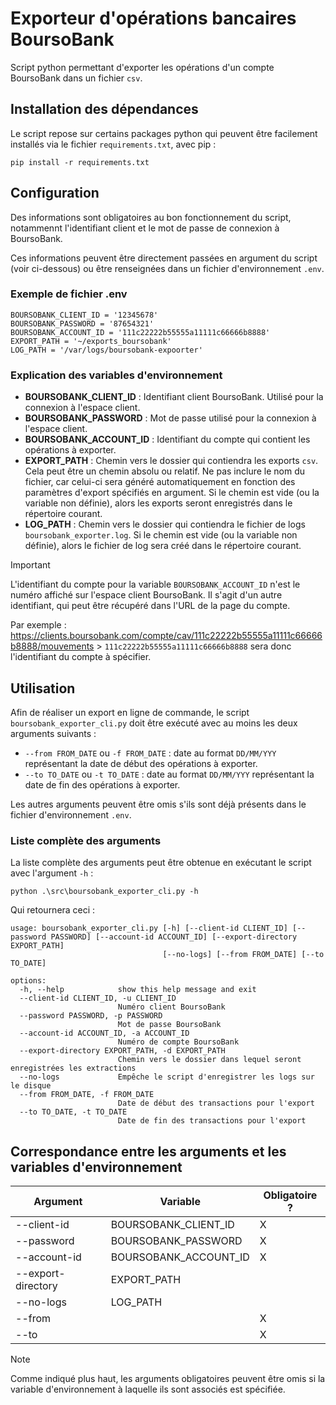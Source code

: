 # Exporteur d'opérations bancaires BoursoBank

Script python permettant d'exporter les opérations d'un compte BoursoBank dans un fichier `csv`.

## Installation des dépendances

Le script repose sur certains packages python qui peuvent être facilement installés via le fichier `requirements.txt`, avec pip :

```
pip install -r requirements.txt
```

## Configuration

Des informations sont obligatoires au bon fonctionnement du script, notammennt l'identifiant client et le mot de passe de connexion à BoursoBank.

Ces informations peuvent être directement passées en argument du script (voir ci-dessous) ou être renseignées dans un fichier d'environnement `.env`.

### Exemple de fichier .env

```
BOURSOBANK_CLIENT_ID = '12345678'
BOURSOBANK_PASSWORD = '87654321'
BOURSOBANK_ACCOUNT_ID = '111c22222b55555a11111c66666b8888'
EXPORT_PATH = '~/exports_boursobank'
LOG_PATH = '/var/logs/boursobank-expoorter'
```

### Explication des variables d'environnement

-   **BOURSOBANK_CLIENT_ID** : Identifiant client BoursoBank. Utilisé pour la connexion à l'espace client.
-   **BOURSOBANK_PASSWORD** : Mot de passe utilisé pour la connexion à l'espace client.
-   **BOURSOBANK_ACCOUNT_ID** : Identifiant du compte qui contient les opérations à exporter.
-   **EXPORT_PATH** : Chemin vers le dossier qui contiendra les exports `csv`. Cela peut être un chemin absolu ou relatif. Ne pas inclure le nom du fichier, car celui-ci sera généré automatiquement en fonction des paramètres d'export spécifiés en argument.
    Si le chemin est vide (ou la variable non définie), alors les exports seront enregistrés dans le répertoire courant.
-   **LOG_PATH** : Chemin vers le dossier qui contiendra le fichier de logs `boursobank_exporter.log`.
    Si le chemin est vide (ou la variable non définie), alors le fichier de log sera créé dans le répertoire courant.

> [!Important]
> L'identifiant du compte pour la variable `BOURSOBANK_ACCOUNT_ID` n'est le numéro affiché sur l'espace client BoursoBank.
> Il s'agit d'un autre identifiant, qui peut être récupéré dans l'URL de la page du compte.
>
> Par exemple : https://clients.boursobank.com/compte/cav/111c22222b55555a11111c66666b8888/mouvements > `111c22222b55555a11111c66666b8888` sera donc l'identifiant du compte à spécifier.

## Utilisation

Afin de réaliser un export en ligne de commande, le script `boursobank_exporter_cli.py` doit être exécuté avec au moins les deux arguments suivants :

-   `--from FROM_DATE` ou `-f FROM_DATE` : date au format `DD/MM/YYY` représentant la date de début des opérations à exporter.
-   `--to TO_DATE` ou `-t TO_DATE` : date au format `DD/MM/YYY` représentant la date de fin des opérations à exporter.

Les autres arguments peuvent être omis s'ils sont déjà présents dans le fichier d'environnement `.env`.

### Liste complète des arguments

La liste complète des arguments peut être obtenue en exécutant le script avec l'argument `-h` :

```
python .\src\boursobank_exporter_cli.py -h
```

Qui retournera ceci :

```
usage: boursobank_exporter_cli.py [-h] [--client-id CLIENT_ID] [--password PASSWORD] [--account-id ACCOUNT_ID] [--export-directory EXPORT_PATH]
                                  [--no-logs] [--from FROM_DATE] [--to TO_DATE]

options:
  -h, --help            show this help message and exit
  --client-id CLIENT_ID, -u CLIENT_ID
                        Numéro client BoursoBank
  --password PASSWORD, -p PASSWORD
                        Mot de passe BoursoBank
  --account-id ACCOUNT_ID, -a ACCOUNT_ID
                        Numéro de compte BoursoBank
  --export-directory EXPORT_PATH, -d EXPORT_PATH
                        Chemin vers le dossier dans lequel seront enregistrées les extractions
  --no-logs             Empêche le script d'enregistrer les logs sur le disque
  --from FROM_DATE, -f FROM_DATE
                        Date de début des transactions pour l'export
  --to TO_DATE, -t TO_DATE
                        Date de fin des transactions pour l'export
```

## Correspondance entre les arguments et les variables d'environnement

| Argument           | Variable              | Obligatoire ? |
| ------------------ | --------------------- | ------------- |
| --client-id        | BOURSOBANK_CLIENT_ID  | X             |
| --password         | BOURSOBANK_PASSWORD   | X             |
| --account-id       | BOURSOBANK_ACCOUNT_ID | X             |
| --export-directory | EXPORT_PATH           |               |
| --no-logs          | LOG_PATH              |               |
| --from             |                       | X             |
| --to               |                       | X             |

> [!NOTE]  
> Comme indiqué plus haut, les arguments obligatoires peuvent être omis si la variable d'environnement à laquelle ils sont associés est spécifiée.
